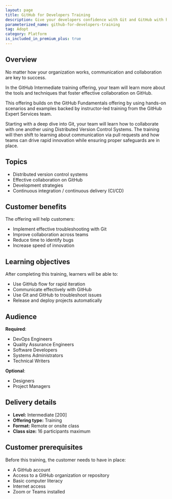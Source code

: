 ```yaml
---
layout: page
title: GitHub for Developers Training
description: Give your developers confidence with Git and GitHub with hands-on, practical training from GitHub Expert Services.
parameterized_name: github-for-developers-training
tag: Adopt
category: Platform
is_included_in_premium_plus: true
---
```


## Overview

No matter how your organization works, communication and collaboration are key to success.

In the GitHub Intermediate training offering, your team will learn more about the tools and techniques that foster effective collaboration on GitHub.

This offering builds on the GitHub Fundamentals offering by using hands-on scenarios and examples backed by instructor-led training from the GitHub Expert Services team.

Starting with a deep dive into Git, your team will learn how to collaborate with one another using Distributed Version Control Systems. The training will then shift to learning about communication via pull requests and how teams can drive rapid innovation while ensuring proper safeguards are in place.

## Topics

- Distributed version control systems
- Effective collaboration on GitHub
- Development strategies
- Continuous integration / continuous delivery (CI/CD)

## Customer benefits

The offering will help customers:

- Implement effective troubleshooting with Git
- Improve collaboration across teams
- Reduce time to identify bugs
- Increase speed of innovation

## Learning objectives

After completing this training, learners will be able to:

- Use GitHub flow for rapid iteration
- Communicate effectively with GitHub
- Use Git and GitHub to troubleshoot issues
- Release and deploy projects automatically

## Audience

**Required**:

- DevOps Engineers
- Quality Assurance Engineers
- Software Developers
- Systems Administrators
- Technical Writers

**Optional**:

- Designers
- Project Managers
  
## Delivery details

- **Level:** Intermediate \[200\]
- **Offering type:** Training
- **Format:** Remote or onsite class
- **Class size:** 16 participants maximum

## Customer prerequisites

Before this training, the customer needs to have in place:

- A GitHub account
- Access to a GitHub organization or repository
- Basic computer literacy
- Internet access
- Zoom or Teams installed
